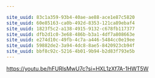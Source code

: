 ```yaml
---

site_uuid: 83c1a359-93b4-40ae-ae88-ace1e87c5820
site_uuid: 60e85163-ca0b-492d-8353-121ca89ebaf4
site_uuid: 1823f5c2-a138-4915-9132-c678fb117377
site_uuid: dfb2d1c0-3e68-486b-b3a1-4df7a808663e
site_uuid: e274d10c-49fb-4c7a-a446-5484cc0e19ee
site_uuid: 59882de2-3a94-4dc8-8ae5-8420923cb94f
site_uuid: bbf8c92c-5216-4b01-9b94-b2d83f793e5b
---
```

https://youtu.be/hFURlsMwU7c?si=HXL1zXf7A-1HWT5W